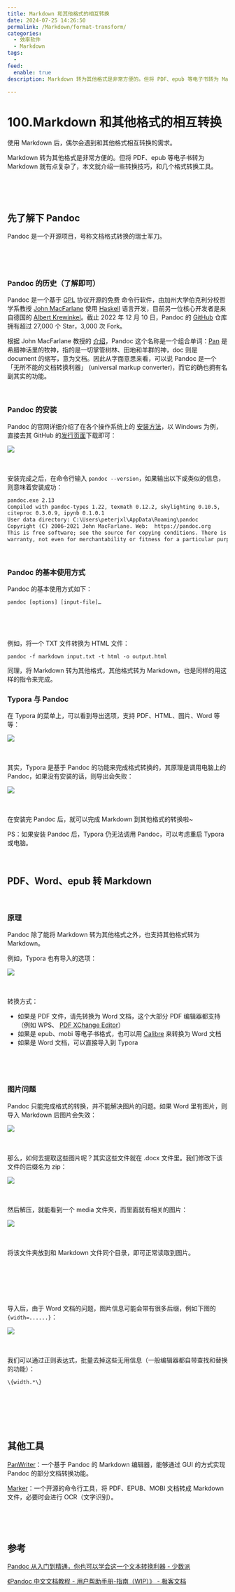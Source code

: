 ```yaml
---
title: Markdown 和其他格式的相互转换
date: 2024-07-25 14:26:50
permalink: /Markdown/format-transform/
categories:
  - 效率软件
  - Markdown
tags:
  - 
feed:
  enable: true
description: Markdown 转为其他格式是非常方便的。但将 PDF、epub 等电子书转为 Markdown 就有点复杂了，本文就介绍一些转换技巧，和几个格式转换工具。

---
```

# 100.Markdown 和其他格式的相互转换

使用 Markdown 后，偶尔会遇到和其他格式相互转换的需求。

Markdown 转为其他格式是非常方便的。但将 PDF、epub 等电子书转为 Markdown 就有点复杂了，本文就介绍一些转换技巧，和几个格式转换工具。

‍‍<!-- more -->

‍

## 先了解下 Pandoc

Pandoc 是一个开源项目，号称文档格式转换的瑞士军刀。

‍

‍

### Pandoc 的历史（了解即可）

Pandoc 是一个基于 [GPL](https://www.gnu.org/licenses/old-licenses/gpl-2.0.html) 协议开源的免费 命令行软件，由加州大学伯克利分校哲学系教授 [John MacFarlane](https://www.johnmacfarlane.net/) 使用 [Haskell](https://www.haskell.org/) 语言开发，目前另一位核心开发者是来自德国的 [Albert Krewinkel](https://tarleb.com/)。截止 2022 年 12 月 10 日，Pandoc 的 [GitHub](https://github.com/jgm/pandoc) 仓库拥有超过 27,000 个 Star，3,000 次 Fork。

根据 John MacFarlane 教授的 [介绍](https://www.youtube.com/watch?v=T9uZJFO54iM&amp;t=2750s)，Pandoc 这个名称是一个组合单词：[Pan](https://en.wikipedia.org/wiki/Pan_%28god%29) 是希腊神话里的牧神，指的是一切掌管树林、田地和羊群的神，doc 则是 document 的缩写，意为文档。因此从字面意思来看，可以说 Pandoc 是一个「无所不能的文档转换利器」 (universal markup converter)，而它的确也拥有名副其实的功能。

‍

### Pandoc 的安装

Pandoc 的官网详细介绍了在各个操作系统上的 [安装方法](https://pandoc.org/installing.html)，以 Windows 为例，直接去其 GitHub 的[发行页面](https://github.com/jgm/pandoc/releases/)下载即可：

​![](https://image.peterjxl.com/blog/image-20240723200356-6ix9vgk.png)​

‍

安装完成之后，在命令行输入 `pandoc --version`​，如果输出以下或类似的信息，则意味着安装成功：

```md
pandoc.exe 2.13
Compiled with pandoc-types 1.22, texmath 0.12.2, skylighting 0.10.5,
citeproc 0.3.0.9, ipynb 0.1.0.1
User data directory: C:\Users\peterjxl\AppData\Roaming\pandoc
Copyright (C) 2006-2021 John MacFarlane. Web:  https://pandoc.org
This is free software; see the source for copying conditions. There is no
warranty, not even for merchantability or fitness for a particular purpose.
```

‍

### Pandoc 的基本使用方式

Pandoc 的基本使用方式如下：

```shell
pandoc [options] [input-file]…
```

‍

‍

例如，将一个 TXT 文件转换为 HTML 文件：

```shell
pandoc -f markdown input.txt -t html -o output.html
```

‍同理，将 Markdown 转为其他格式，其他格式转为 Markdown，也是同样的用这样的指令来完成。

### Typora 与 Pandoc

在 Typora 的菜单上，可以看到导出选项，支持 PDF、HTML、图片、Word 等等：

​![](https://image.peterjxl.com/blog/image-20240723201108-56aujwy.png)​

‍

其实，Typora 是基于 Pandoc 的功能来完成格式转换的，其原理是调用电脑上的 Pandoc，如果没有安装的话，则导出会失败：

​![](https://image.peterjxl.com/blog/image-20240723201339-1f9u2zl.png)​

‍

在安装完 Pandoc 后，就可以完成 Markdown 到其他格式的转换啦~

PS：如果安装 Pandoc 后，Typora 仍无法调用 Pandoc，可以考虑重启 Typora 或电脑。

‍

## PDF、Word、epub 转 Markdown

‍

### 原理

Pandoc 除了能将 Markdown 转为其他格式之外，也支持其他格式转为 Markdown。

例如，Typora 也有导入的选项：

​![](https://image.peterjxl.com/blog/image-20240723201628-sekzfme.png)​

‍

转换方式：

* 如果是 PDF 文件，请先转换为 Word 文档，这个大部分 PDF 编辑器都支持（例如 WPS、 [PDF XChange Editor](https://pdf-xchange.eu/pdf-xchange-editor/index.htm)）
* 如果是 epub、mobi 等电子书格式，也可以用 [Calibre](https://calibre-ebook.com/) 来转换为 Word 文档
* 如果是 Word 文档，可以直接导入到 Typora

‍

‍

### 图片问题

Pandoc 只能完成格式的转换，并不能解决图片的问题。如果 Word 里有图片，则导入 Markdown 后图片会失效：

​![](https://image.peterjxl.com/blog/image-20240723202100-w2vr1r4.png)​

‍

那么，如何去提取这些图片呢？其实这些文件就在 .docx 文件里。我们修改下该文件的后缀名为 zip：

​![](https://image.peterjxl.com/blog/image-20240723212252-1kedge1.png)​

‍

然后解压，就能看到一个 media 文件夹，而里面就有相关的图片：

​![](https://image.peterjxl.com/blog/image-20240723212334-v2tpiae.png)​

‍

将该文件夹放到和 Markdown 文件同个目录，即可正常读取到图片。

‍

‍

‍

导入后，由于 Word 文档的问题，图片信息可能会带有很多后缀，例如下图的 `{width=......}`​：

​![](https://image.peterjxl.com/blog/net-img-2085791-1af8065e42bc58d0-20240722201746-b75zs5a.png)​

‍

我们可以通过正则表达式，批量去掉这些无用信息（一般编辑器都自带查找和替换的功能）：

```
\{width.*\}
```

‍

‍

‍

## 其他工具

[PanWriter](https://panwriter.com)：一个基于 Pandoc 的 Markdown 编辑器，能够通过 GUI 的方式实现 Pandoc 的部分文档转换功能。

[Marker](https://github.com/VikParuchuri/marker)：一个开源的命令行工具，将 PDF、EPUB、MOBI 文档转成 Markdown 文件，必要时会进行 OCR（文字识别）。

‍

‍

## 参考

[Pandoc 从入门到精通，你也可以学会这一个文本转换利器 - 少数派](https://sspai.com/post/77206)

[《Pandoc 中文文档教程 - 用户帮助手册-指南（WIP）》 - 极客文档](https://geekdaxue.co/books/Pandoc-user-guide-2.18)
